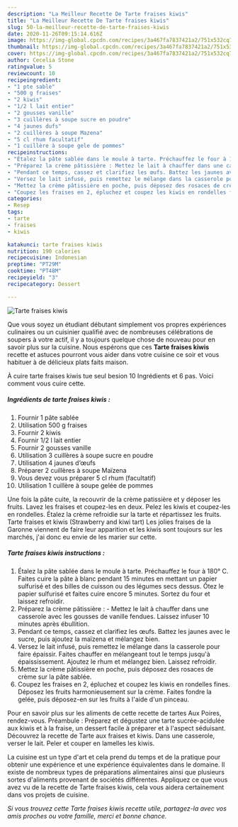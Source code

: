 ```yaml
---
description: "La Meilleur Recette De Tarte fraises kiwis"
title: "La Meilleur Recette De Tarte fraises kiwis"
slug: 50-la-meilleur-recette-de-tarte-fraises-kiwis
date: 2020-11-26T09:15:14.616Z
image: https://img-global.cpcdn.com/recipes/3a467fa7837421a2/751x532cq70/tarte-fraises-kiwis-photo-principale-de-la-recette.jpg
thumbnail: https://img-global.cpcdn.com/recipes/3a467fa7837421a2/751x532cq70/tarte-fraises-kiwis-photo-principale-de-la-recette.jpg
cover: https://img-global.cpcdn.com/recipes/3a467fa7837421a2/751x532cq70/tarte-fraises-kiwis-photo-principale-de-la-recette.jpg
author: Cecelia Stone
ratingvalue: 5
reviewcount: 10
recipeingredient:
- "1 pte sable"
- "500 g fraises"
- "2 kiwis"
- "1/2 l lait entier"
- "2 gousses vanille"
- "3 cuillères à soupe sucre en poudre"
- "4 jaunes dufs"
- "2 cuillères à soupe Mazena"
- "5 cl rhum facultatif"
- "1 cuillère à soupe gele de pommes"
recipeinstructions:
- "Étalez la pâte sablée dans le moule à tarte. Préchauffez le four à 180° C. Faites cuire la pâte à blanc pendant 15 minutes en mettant un papier sulfurisé et des billes de cuisson ou des légumes secs dessus. Ôtez le papier sulfurisé et faites cuire encore 5 minutes. Sortez du four et laissez refroidir."
- "Préparez la crème pâtissière : Mettez le lait à chauffer dans une casserole avec les gousses de vanille fendues. Laissez infuser 10 minutes après ébullition."
- "Pendant ce temps, cassez et clarifiez les œufs. Battez les jaunes avec le sucre, puis ajoutez la maïzena et mélangez bien."
- "Versez le lait infusé, puis remettez le mélange dans la casserole pour faire épaissir. Faites chauffer en mélangeant tout le temps jusqu&#39;à épaississement. Ajoutez le rhum et mélangez bien. Laissez refroidir."
- "Mettez la crème pâtissière en poche, puis déposez des rosaces de crème sur la pâte sablée."
- "Coupez les fraises en 2, épluchez et coupez les kiwis en rondelles fines. Déposez les fruits harmonieusement sur la crème. Faites fondre la gelée, puis déposez-en sur les fruits à l&#39;aide d&#39;un pinceau."
categories:
- Resep
tags:
- tarte
- fraises
- kiwis

katakunci: tarte fraises kiwis 
nutrition: 190 calories
recipecuisine: Indonesian
preptime: "PT29M"
cooktime: "PT48M"
recipeyield: "3"
recipecategory: Dessert

---
```



![Tarte fraises kiwis](https://img-global.cpcdn.com/recipes/3a467fa7837421a2/751x532cq70/tarte-fraises-kiwis-photo-principale-de-la-recette.jpg)

Que vous soyez un étudiant débutant simplement vos propres expériences culinaires ou un cuisinier qualifié avec de nombreuses célébrations de soupers à votre actif, il y a toujours quelque chose de nouveau pour en savoir plus sur la cuisine. Nous espérons que ces <strong> Tarte fraises kiwis </strong> recette et astuces pourront vous aider dans votre cuisine ce soir et vous habituer à de délicieux plats faits maison.

<!--inarticleads1-->

À cuire tarte fraises kiwis tue seul besion 10 Ingrédients et 6 pas. Voici comment vous cuire cette.

##### Ingrédients de tarte fraises kiwis :

1. Fournir 1 pâte sablée
1. Utilisation 500 g fraises
1. Fournir 2 kiwis
1. Fournir 1/2 l lait entier
1. Fournir 2 gousses vanille
1. Utilisation 3 cuillères à soupe sucre en poudre
1. Utilisation 4 jaunes d’œufs
1. Préparer 2 cuillères à soupe Maïzena
1. Vous devez vous préparer 5 cl rhum (facultatif)
1. Utilisation 1 cuillère à soupe gelée de pommes


Une fois la pâte cuite, la recouvrir de la crème patissière et y déposer les fruits. Lavez les fraises et coupez-les en deux. Pelez les kiwis et coupez-les en rondelles. Étalez la crème refroidie sur la tarte et répartissez les fruits. Tarte fraises et kiwis (Strawberry and kiwi tart) Les jolies fraises de la Garonne viennent de faire leur apparition et les kiwis sont toujours sur les marchés, j&#39;ai donc eu envie de les marier sur cette. 

<!--inarticleads2-->

##### Tarte fraises kiwis instructions :

1. Étalez la pâte sablée dans le moule à tarte. Préchauffez le four à 180° C. Faites cuire la pâte à blanc pendant 15 minutes en mettant un papier sulfurisé et des billes de cuisson ou des légumes secs dessus. Ôtez le papier sulfurisé et faites cuire encore 5 minutes. Sortez du four et laissez refroidir.
1. Préparez la crème pâtissière : - Mettez le lait à chauffer dans une casserole avec les gousses de vanille fendues. Laissez infuser 10 minutes après ébullition.
1. Pendant ce temps, cassez et clarifiez les œufs. Battez les jaunes avec le sucre, puis ajoutez la maïzena et mélangez bien.
1. Versez le lait infusé, puis remettez le mélange dans la casserole pour faire épaissir. Faites chauffer en mélangeant tout le temps jusqu&#39;à épaississement. Ajoutez le rhum et mélangez bien. Laissez refroidir.
1. Mettez la crème pâtissière en poche, puis déposez des rosaces de crème sur la pâte sablée.
1. Coupez les fraises en 2, épluchez et coupez les kiwis en rondelles fines. Déposez les fruits harmonieusement sur la crème. Faites fondre la gelée, puis déposez-en sur les fruits à l&#39;aide d&#39;un pinceau.


Pour en savoir plus sur les aliments de cette recette de tartes Aux Poires, rendez-vous. Préambule : Préparez et dégustez une tarte sucrée-acidulée aux kiwis et à la fraise, un dessert facile à préparer et à l&#39;aspect séduisant. Découvrez la recette de Tarte aux fraises et kiwis. Dans une casserole, verser le lait. Peler et couper en lamelles les kiwis. 

<!--inarticleads1-->

<p>
La cuisine est un type d'art et cela prend du temps et de la pratique pour obtenir une expérience et une expérience équivalentes dans le domaine. Il existe de nombreux types de préparations alimentaires ainsi que plusieurs sortes d'aliments provenant de sociétés différentes. Appliquez ce que vous avez vu de la recette de Tarte fraises kiwis, cela vous aidera certainement dans vos projets de cuisine.
</p>

<p>
<i>Si vous trouvez cette Tarte fraises kiwis recette utile, partagez-la avec vos amis proches ou votre famille, merci et bonne chance.</i>
</p>
